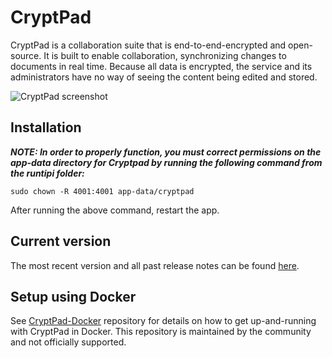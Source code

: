 # CryptPad

CryptPad is a collaboration suite that is end-to-end-encrypted and open-source. It is built to enable collaboration, synchronizing changes to documents in real time. Because all data is encrypted, the service and its administrators have no way of seeing the content being edited and stored.

![CryptPad screenshot](https://github.com/xwiki-labs/cryptpad/blob/main/screenshot.png?raw=true "Private real-time collaboration on a Rich Text document.")

## Installation

***NOTE: In order to properly function, you must correct permissions on the app-data directory for Cryptpad by running the following command from the runtipi folder:***

`sudo chown -R 4001:4001 app-data/cryptpad`

After running the above command, restart the app.

## Current version

The most recent version and all past release notes can be found [here](https://github.com/xwiki-labs/cryptpad/releases/).

## Setup using Docker

See [CryptPad-Docker](https://github.com/xwiki-labs/cryptpad-docker) repository for details on how to get up-and-running with CryptPad in Docker. This repository is maintained by the community and not officially supported.
